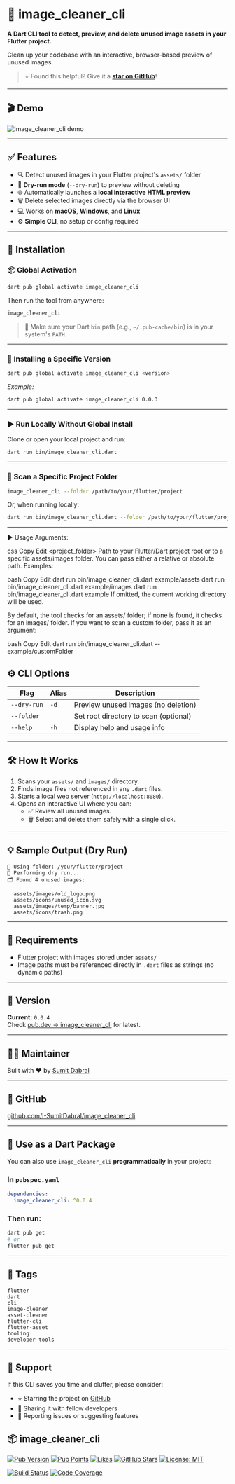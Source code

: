
# 🧼 image_cleaner_cli

**A Dart CLI tool to detect, preview, and delete unused image assets in your Flutter project.**

Clean up your codebase with an interactive, browser-based preview of unused images.

> ⭐ Found this helpful? Give it a **[star on GitHub](https://github.com/I-SumitDabral/image_cleaner_cli)**!

---

## 🎬 Demo

![image_cleaner_cli demo](https://raw.githubusercontent.com/I-SumitDabral/image_cleaner_cli/main/doc-assets/image_cleaner_cli_demo.gif)

---

## ✅ Features

- 🔍 Detect unused images in your Flutter project's `assets/` folder  
- 🧪 **Dry-run mode** (`--dry-run`) to preview without deleting  
- 🌐 Automatically launches a **local interactive HTML preview**  
- 🗑️ Delete selected images directly via the browser UI  
- 💻 Works on **macOS**, **Windows**, and **Linux**  
- ⚙️ **Simple CLI**, no setup or config required

---

## 🚀 Installation

### 📦 Global Activation

```bash
dart pub global activate image_cleaner_cli
```

Then run the tool from anywhere:

```bash
image_cleaner_cli
```

> 🔁 Make sure your Dart `bin` path (e.g., `~/.pub-cache/bin`) is in your system's `PATH`.

---

### 📌 Installing a Specific Version

```bash
dart pub global activate image_cleaner_cli <version>
```

_Example:_

```bash
dart pub global activate image_cleaner_cli 0.0.3
```

---

### ▶️ Run Locally Without Global Install

Clone or open your local project and run:

```bash
dart run bin/image_cleaner_cli.dart
```

---

### 📂 Scan a Specific Project Folder

```bash
image_cleaner_cli --folder /path/to/your/flutter/project
```

Or, when running locally:

```bash
dart run bin/image_cleaner_cli.dart --folder /path/to/your/flutter/project
```

---
▶️ Usage
Arguments:

css
Copy
Edit
  <project_folder>
    Path to your Flutter/Dart project root or to a specific assets/images folder.
    You can pass either a relative or absolute path.
Examples:

bash
Copy
Edit
dart run bin/image_cleaner_cli.dart example/assets
dart run bin/image_cleaner_cli.dart example/images
dart run bin/image_cleaner_cli.dart example
If omitted, the current working directory will be used.

By default, the tool checks for an assets/ folder; if none is found, it checks for an images/ folder.
If you want to scan a custom folder, pass it as an argument:

bash
Copy
Edit
dart run bin/image_cleaner_cli.dart -- example/customFolder

## ⚙️ CLI Options

| Flag          | Alias | Description                                |
|---------------|-------|--------------------------------------------|
| `--dry-run`   | `-d`  | Preview unused images (no deletion)        |
| `--folder`    |       | Set root directory to scan (optional)      |
| `--help`      | `-h`  | Display help and usage info                |

---

## 🛠 How It Works

1. Scans your `assets/` and `images/` directory.
2. Finds image files not referenced in any `.dart` files.
3. Starts a local web server (`http://localhost:8080`).
4. Opens an interactive UI where you can:
   - ✅ Review all unused images.
   - 🗑️ Select and delete them safely with a single click.

---

## 💡 Sample Output (Dry Run)

```
📂 Using folder: /your/flutter/project
🧪 Performing dry run...
🗂️ Found 4 unused images:

  assets/images/old_logo.png
  assets/icons/unused_icon.svg
  assets/images/temp/banner.jpg
  assets/icons/trash.png
```

---

## 📁 Requirements

- Flutter project with images stored under `assets/`
- Image paths must be referenced directly in `.dart` files as strings (no dynamic paths)

---

## 📌 Version

**Current:** `0.0.4`  
Check [pub.dev → image_cleaner_cli](https://pub.dev/packages/image_cleaner_cli) for latest.

---

## 👨‍💻 Maintainer

Built with ❤️ by [Sumit Dabral](https://github.com/I-SumitDabral)

---

## 🔗 GitHub

[github.com/I-SumitDabral/image_cleaner_cli](https://github.com/I-SumitDabral/image_cleaner_cli)

---

## 🧰 Use as a Dart Package

You can also use `image_cleaner_cli` **programmatically** in your project:

### In `pubspec.yaml`

```yaml
dependencies:
  image_cleaner_cli: ^0.0.4
```

### Then run:

```bash
dart pub get
# or
flutter pub get
```

---

## 🔖 Tags

```
flutter
dart
cli
image-cleaner
asset-cleaner
flutter-cli
flutter-asset
tooling
developer-tools
```

---

## 🙌 Support

If this CLI saves you time and clutter, please consider:

- ⭐ Starring the project on [GitHub](https://github.com/I-SumitDabral/image_cleaner_cli)
- 📢 Sharing it with fellow developers
- 🐛 Reporting issues or suggesting features

## 📦 image_cleaner_cli

[![Pub Version](https://img.shields.io/pub/v/image_cleaner_cli.svg)](https://pub.dev/packages/image_cleaner_cli)
[![Pub Points](https://img.shields.io/pub/points/image_cleaner_cli.svg)](https://pub.dev/packages/image_cleaner_cli/score)
[![Likes](https://img.shields.io/pub/likes/image_cleaner_cli.svg)](https://pub.dev/packages/image_cleaner_cli)
[![GitHub Stars](https://img.shields.io/github/stars/I-SumitDabral/image_cleaner_cli.svg?style=social&label=Star)](https://github.com/I-SumitDabral/image_cleaner_cli)
[![License: MIT](https://img.shields.io/badge/license-MIT-blue.svg)](https://github.com/I-SumitDabral/image_cleaner_cli/blob/main/LICENSE)

<!-- Optional Badges -->
[![Build Status](https://github.com/I-SumitDabral/image_cleaner_cli/actions/workflows/build.yml/badge.svg)](https://github.com/I-SumitDabral/image_cleaner_cli/actions)
[![Code Coverage](https://codecov.io/gh/I-SumitDabral/image_cleaner_cli/branch/main/graph/badge.svg)](https://codecov.io/gh/I-SumitDabral/image_cleaner_cli)

